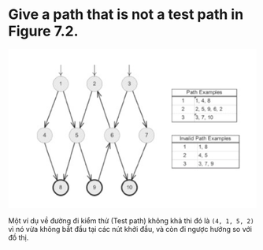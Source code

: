 # Give a path that is not a test path in Figure 7.2.
![](Images/Screenshot2020-10-06202631.png)

Một ví dụ về đường đi kiểm thử (Test path) không khả thi đó là `(4, 1, 5, 2)` vì nó vừa không bắt đầu tại các nút khởi đầu, và còn đi ngược hướng so với đồ thị.